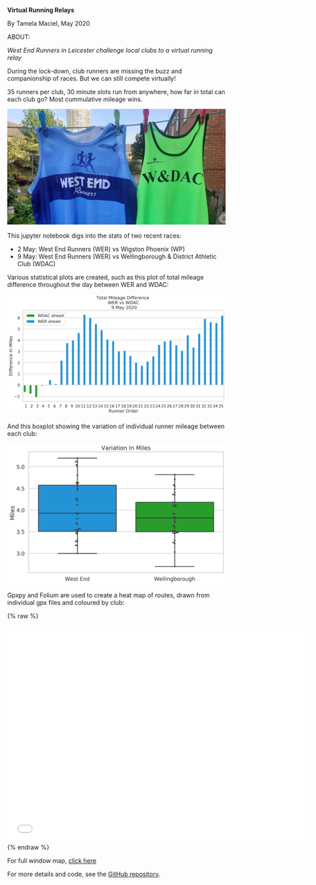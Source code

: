 **Virtual Running Relays**

By Tamela Maciel, May 2020

ABOUT:

*West End Runners in Leicester challenge local clubs to a virtual running relay*

During the lock-down, club runners are missing the buzz and companionship of races. But we can still compete virtually!

35 runners per club, 30 minute slots run from anywhere, how far in total can each club go? 
Most cummulative mileage wins.

![alt text](https://raw.githubusercontent.com/tamelamaciel/virtual_running_relays/master/club_jerseys.jpg "West End vs WDAC")

This jupyter notebook digs into the stats of two recent races:  
* 2 May: West End Runners (WER) vs Wigston Phoenix (WP)  
* 9 May: West End Runners (WER) vs Wellingborough & District Athletic Club (WDAC)  

Various statistical plots are created, such as this plot of total mileage difference throughout the day between WER and WDAC:

![alt text](https://raw.githubusercontent.com/tamelamaciel/virtual_running_relays/master/total_mileage_differenceWER_WDAC.png "West End vs WDAC")

And this boxplot showing the variation of individual runner mileage between each club:

![alt text](https://raw.githubusercontent.com/tamelamaciel/virtual_running_relays/master/boxplot_mileage_variationWER_WDAC.png "West End vs WDAC")

Gpxpy and Folium are used to create a heat map of routes, drawn from individual gpx files and coloured by club:

{% raw %}
<iframe frameborder="no" border="0" marginwidth="0" marginheight="0"
width="700" height="500" src="/assets/map_WER_vs_WDAC.html"></iframe>
{% endraw %}

For full window map, [click here](/assets/map_WER_vs_WDAC.html)

For more details and code, see the [GitHub repository](https://github.com/tamelamaciel/virtual_running_relays).
